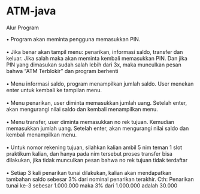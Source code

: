 # ATM-java

Alur Program

• Program akan meminta pengguna memasukkan PIN.<br><br>
• Jika benar akan tampil menu: penarikan, informasi saldo, transfer dan keluar. Jika salah maka akan meminta kembali memasukkan PIN. Dan jika PIN yang dimasukan sudah salah lebih dari 3x, maka munculkan pesan bahwa “ATM Terblokir” dan program berhenti<br><br>
• Menu informasi saldo, program menampilkan jumlah saldo. User menekan enter untuk kembali ke tampilan menu.<br><br>
• Menu penarikan, user diminta memasukkan jumlah uang. Setelah enter, akan mengurangi nilai saldo dan kembali menampilkan menu.<br><br>
• Menu transfer, user diminta memasukkan no rek tujuan. Kemudian memasukkan jumlah uang. Setelah enter, akan mengurangi nilai saldo dan kembali menampilkan menu.<br><br>
• Untuk nomor rekening tujuan, silahkan kalian ambil 5 nim teman 1 slot praktikum kalian, dan hanya pada nim tersebut proses transfer bisa dilakukan, jika tidak munculkan pesan bahwa no rek tujuan tidak terdaftar<br><br>
• Setiap 3 kali penarikan tunai dilakukan, kalian akan mendapatkan tambahan saldo sebesar 3% dari nominal penarikan terakhir. Cth: Penarikan tunai ke-3 sebesar 1.000.000 maka 3% dari 1.000.000 adalah 30.000<br><br>
